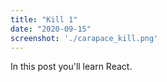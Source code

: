 ```yaml
---
title: "Kill 1"
date: "2020-09-15"
screenshot: './carapace_kill.png'
---
```


In this post you'll learn React.
